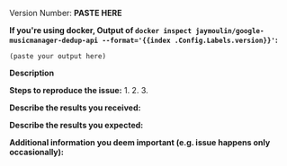 <!--
If you are reporting a new issue, make sure that we do not have any duplicates
already open. You can ensure this by searching the issue list for this
repository. If there is a duplicate, please close your issue and add a comment
to the existing issue instead.

If you suspect your issue is a bug, please edit your issue description to
include the BUG REPORT INFORMATION shown below. If you fail to provide this
information within 7 days, we cannot debug your issue and will close it. We
will, however, reopen it if you later provide the information.

For more information about reporting issues, see
https://github.com/jaymoulin/google-musicmanager-dedup-api/blob/master/CONTRIBUTING.md

You do NOT have to include this information if this is a FEATURE REQUEST

If you find this useful, please consider starring the repo and/or donating 
People showing interest attract more attention ;)
-->

Version Number: **PASTE HERE**

**If you're using docker, Output of `docker inspect jaymoulin/google-musicmanager-dedup-api --format='{{index .Config.Labels.version}}'`:**

```
(paste your output here)
```

<!--
Make sure it matches the latest version. To update : `docker pull jaymoulin/google-musicmanager-dedup-api`
-->

**Description**

<!--
Briefly describe the problem you are having in a few paragraphs.
-->

**Steps to reproduce the issue:**
1.
2.
3.

**Describe the results you received:**


**Describe the results you expected:**


**Additional information you deem important (e.g. issue happens only occasionally):**
